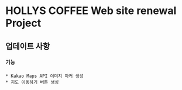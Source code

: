 # HOLLYS COFFEE Web site renewal Project

## 업데이트 사항

#### 기능
    * Kakao Maps API 이미지 마커 생성
    * 지도 이동하기 버튼 생성
